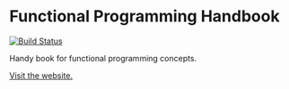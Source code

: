 # Functional Programming Handbook

[![Build Status](https://travis-ci.com/nicolasgargano/fp-handbook.svg?branch=master)](https://travis-ci.com/nicolasgargano/fp-handbook)

Handy book for functional programming concepts.

[Visit the website.](https://nicolasgargano.github.io/fp-handbook/)
